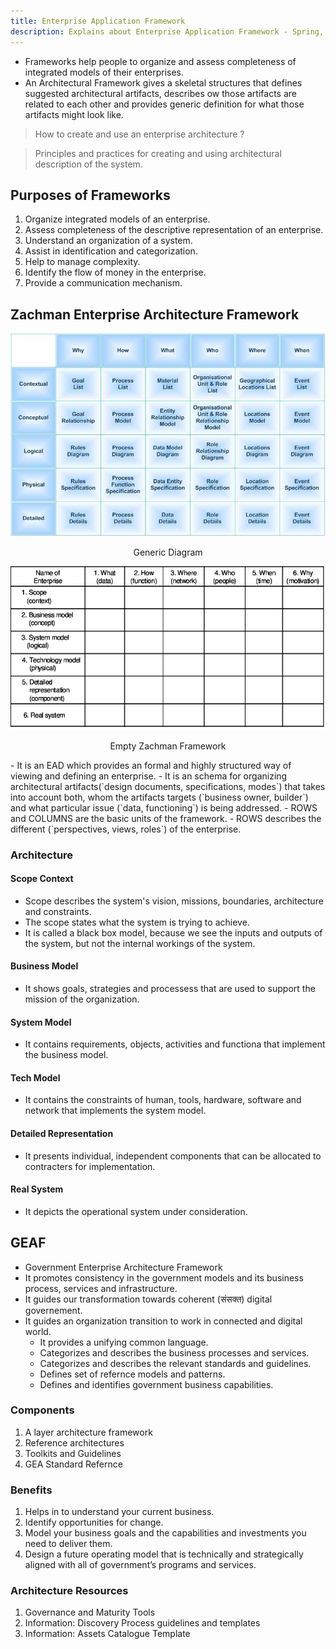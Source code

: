 ```yaml
---
title: Enterprise Application Framework
description: Explains about Enterprise Application Framework - Spring, GEAF, Zachman etc.
---
```


- Frameworks  help people to organize and assess completeness of integrated models of their enterprises.
- An Architectural Framework gives a skeletal structures that defines suggested architectural artifacts, describes ow those artifacts are related to each other and provides generic definition for what those artifacts might look like.

> How to create and use an enterprise architecture ?

> Principles and practices for creating and using architectural description of the system.


## Purposes of Frameworks
1. Organize integrated models of an enterprise.
2. Assess completeness of the descriptive representation of an enterprise.
3. Understand an organization of a system.
4. Assist in identification and categorization.
5. Help to manage complexity.
6. Identify the flow of money in the enterprise.
7. Provide a communication mechanism.

## Zachman Enterprise Architecture Framework
![Zachman](../../assets/images/zachman.jpg)
<p style="text-align:center;">Generic Diagram</p>

![Zachman](../../assets/images/zachman.png)
<p style="text-align:center;">Empty Zachman Framework</p>
- It is an EAD which provides an formal and highly structured way of viewing and defining an enterprise.
- It is an schema for organizing architectural artifacts(`design documents, specifications, modes`) that takes into account both, whom the artifacts targets (`business owner, builder`) and what particular issue (`data, functioning`) is being addressed.
- ROWS and COLUMNS are the basic units of the framework.
- ROWS describes the different (`perspectives, views, roles`) of the enterprise.

### Architecture
#### Scope Context
- Scope describes the system's vision, missions, boundaries, architecture and constraints.
- The scope states what the system is trying to achieve.
- It is called a black box model, because we see the inputs and outputs of the system, but not the internal workings of the system.

#### Business Model
- It shows goals, strategies and processess that are used to support the mission of the organization.

#### System Model
- It contains requirements, objects, activities and functiona that implement the business model.

#### Tech Model
- It contains the constraints of human, tools, hardware, software and network that implements the system model.

#### Detailed Representation
- It presents individual, independent components that can be allocated to contracters for implementation.

#### Real System
-  It depicts the operational system under consideration.


## GEAF
- Government Enterprise Architecture Framework
- It promotes consistency in the government models and its business process, services and infrastructure.
- It guides our transformation towards coherent (संसक्त) digital governement.
- It guides an organization transition to work in connected and digital world.
    - It provides a unifying common language.
    - Categorizes and describes the business processes and services.
    - Categorizes and describes the relevant standards and guidelines.
    - Defines set of refernce models and patterns.
    - Defines and identifies government business capabilities.

### Components
1. A layer architecture framework
2. Reference architectures
3. Toolkits and Guidelines
4. GEA Standard Refernce

### Benefits
1. Helps in to understand your current business.
2. Identify opportunities for change.
3. Model your business goals and the capabilities and investments you need to deliver them.
4. Design a future operating model that is technically and strategically aligned with all of government’s programs and services.

### Architecture Resources
1. Governance and Maturity Tools
2. Information: Discovery Process guidelines and templates
3. Information: Assets Catalogue Template
